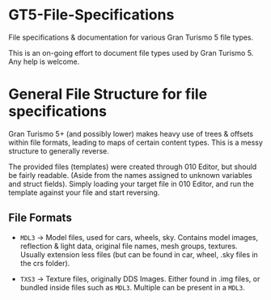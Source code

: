 # GT5-File-Specifications
File specifications & documentation for various Gran Turismo 5 file types.

This is an on-going effort to document file types used by Gran Turismo 5. 
Any help is welcome.


# General File Structure for file specifications
Gran Turismo 5+ (and possibly lower) makes heavy use of trees & offsets within file formats, leading to maps of certain content types. This is a messy structure to generally reverse.

The provided files (templates) were created through 010 Editor, but should be fairly readable. (Aside from the names assigned to unknown variables and struct fields).
Simply loading your target file in 010 Editor, and run the template against your file and start reversing.

## File Formats 
* `MDL3` -> Model files, used for cars, wheels, sky. Contains model images, reflection & light data, original file names, mesh groups, textures.
  Usually extension less files (but can be found in car, wheel, .sky files in the crs folder).
  
* `TXS3` -> Texture files, originally DDS Images. Either found in .img files, or bundled inside files such as `MDL3`. Multiple can be present in a `MDL3`.
